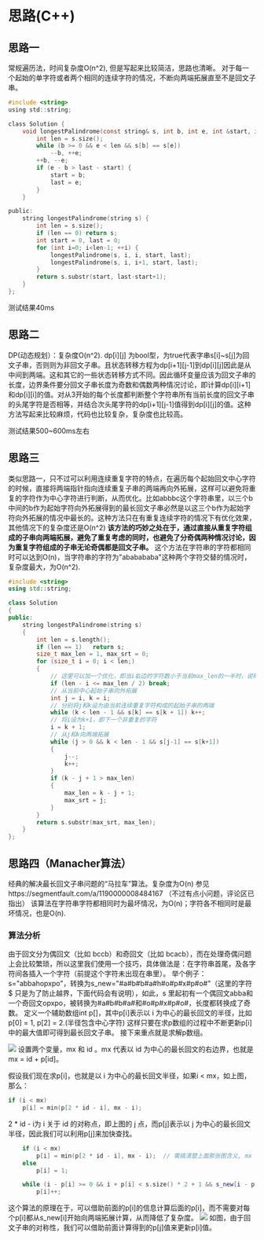 # 思路(C++)

## 思路一
常规遍历法，时间复杂度O(n^2), 但是写起来比较简洁，思路也清晰。
对于每一个起始的单字符或者两个相同的连续字符的情况，不断向两端拓展直至不是回文子串。

```c
#include <string>
using std::string;

class Solution {
    void longestPalindrome(const string& s, int b, int e, int &start, int &last) {
        int len = s.size();
        while (b >= 0 && e < len && s[b] == s[e])
            --b, ++e;
        ++b, --e;
        if (e - b > last - start) {
            start = b;
            last = e;
        }
    }

public:
    string longestPalindrome(string s) {
        int len = s.size();
        if (len == 0) return s;
        int start = 0, last = 0;
        for (int i=0; i<len-1; ++i) {
            longestPalindrome(s, i, i, start, last);
            longestPalindrome(s, i, i+1, start, last);
        }
        return s.substr(start, last-start+1);
    }
};
```
测试结果40ms

## 思路二
DP(动态规划）：复杂度O(n^2).
dp[i][j] 为bool型，为true代表字串s[i]~s[j]为回文子串，否则则为非回文子串。且状态转移方程为dp[i+1][j-1]到dp[i][j]因此是从中间到两端。这和其它的一些状态转移方式不同。因此循环变量应该为回文子串的长度，边界条件要分回文子串长度为奇数和偶数两种情况讨论，即计算dp[i][i+1]和dp[i][i]的值。对从3开始的每个长度都判断整个字符串所有当前长度的回文子串的头尾字符是否相等，并结合次头尾字符的dp[i+1][j-1]值得到dp[i][j]的值。这种方法写起来比较麻烦，代码也比较复杂，复杂度也比较高。

测试结果500~600ms左右

## 思路三
类似思路一，只不过可以利用连续重复字符的特点，在遍历每个起始回文中心字符的时候，直接将两端指针指向连续重复子串的两端再向外拓展，这样可以避免将重复的字符作为中心字符进行判断，从而优化。比如abbbc这个字符串里，以三个b中间的b作为起始字符向外拓展得到的最长回文子串必然是以这三个b作为起始字符向外拓展的情况中最长的。这种方法只在有重复连续字符的情况下有优化效果，其他情况下的复杂度还是O(n^2)
**该方法的巧妙之处在于，通过直接从重复字符组成的子串向两端拓展，避免了重复考虑的同时，也避免了分奇偶两种情况讨论，因为重复字符组成的子串无论奇偶都是回文子串。**
这个方法在字符串的字符都相同时可以达到O(n)，当字符串的字符为"ababababa"这种两个字符交替的情况时，复杂度最大，为O(n^2).
```cpp
#include <string>
using std::string;

class Solution
{
public:
	string longestPalindrome(string s)
	{
		int len = s.length();
		if (len == 1)	return s;
		size_t max_len = 1, max_srt = 0;
		for (size_t i = 0; i < len;)
		{
			// 这里可以加一个优化，即当i右边的字符数小于当前max_len的一半时，说明后面不可能有大于max_len的子串了
			if (len - i <= max_len / 2)	break;
			// 从当前中心起始子串向外拓展
			int j = i, k = i;
			// 分别将j和k设为由当前连续重复字符构成的起始子串的两端
			while (k < len - 1 && s[k] == s[k + 1])	k++;
			// 将i设为k+1，即下一个非重复的字符
			i = k + 1;
			// 从j和k向两端拓展
			while (j > 0 && k < len - 1 && s[j-1] == s[k+1])
			{
				j--;
				k++;
			}
			if (k - j + 1 > max_len)
			{
				max_len = k - j + 1;
				max_srt = j;
			}
		}
		return s.substr(max_srt, max_len);
	}
};
```

## 思路四（Manacher算法）
经典的解决最长回文子串问题的“马拉车”算法。复杂度为O(n)
参见https://segmentfault.com/a/1190000008484167 （不过有点小问题，评论区已指出）
该算法在字符串字符都相同时为最坏情况，为O(n)；字符各不相同时是最坏情况，也是O(n).
### 算法分析
由于回文分为偶回文（比如 bccb）和奇回文（比如 bcacb），而在处理奇偶问题上会比较繁琐，所以这里我们使用一个技巧，具体做法是：在字符串首尾，及各字符间各插入一个字符（前提这个字符未出现在串里）。
举个例子：s="abbahopxpo"，转换为s_new="#a#b#b#a#h#o#p#x#p#o#"（这里的字符 $ 只是为了防止越界，下面代码会有说明），如此，s 里起初有一个偶回文abba和一个奇回文opxpo，被转换为#a#b#b#a#和#o#p#x#p#o#，长度都转换成了奇数。
定义一个辅助数组int p[]，其中p[i]表示以 i 为中心的最长回文的半径，比如p[0] = 1, p[2] = 2.(半径包含中心字符)
这样只要在求p数组的过程中不断更新p[i]中的最大值即可得到最长回文子串。
接下来重点就是求解p数组。

![](https://resource.ethsonliu.com/image/20180403_02.png)
设置两个变量，mx 和 id 。mx 代表以 id 为中心的最长回文的右边界，也就是mx = id + p[id]。

假设我们现在求p[i]，也就是以 i 为中心的最长回文半径，如果i < mx，如上图，那么：
```cpp
if (i < mx)  
    p[i] = min(p[2 * id - i], mx - i);
```
2 * id - i为 i 关于 id 的对称点，即上图的 j 点，而p[j]表示以 j 为中心的最长回文半径，因此我们可以利用p[j]来加快查找。
```cpp
    if (i < mx)
        p[i] = min(p[2 * id - i], mx - i);  // 需搞清楚上面那张图含义, mx 和 2*id-i 的含义
    else
        p[i] = 1;

    while (i - p[i] >= 0 && i + p[i] < s.size() * 2 + 1 && s_new[i - p[i]] == s_new[i + p[i]])  
        p[i]++;
```
这个算法的原理在于，可以借助前面的p[i]的信息计算后面的p[i]，而不需要对每个p[i]都从s_new[i]开始向两端拓展计算，从而降低了复杂度。
![](https://resource.ethsonliu.com/image/20180403_03.png)
如图，由于回文子串的对称性，我们可以借助前面计算得到的p[j]值来更新p[i]值。
